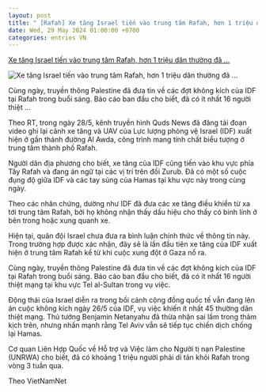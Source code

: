 ```yaml
---
layout: post
title: " [Rafah] Xe tăng Israel tiến vào trung tâm Rafah, hơn 1 triệu dân thường đã ..."
date: Wed, 29 May 2024 01:00:00 +0700
categories: entries VN
---
```

[Xe tăng Israel tiến vào trung tâm Rafah, hơn 1 triệu dân thường đã ...](https://baoangiang.com.vn/xe-tang-israel-tien-vao-trung-tam-rafah-hon-1-trieu-dan-thuong-da-di-tan-a396583.html)

![Xe tăng Israel tiến vào trung tâm Rafah, hơn 1 triệu dân thường đã ...](https://images.baoangiang.com.vn/image/news/2024/20240528/thumbnail/750x450/xe-tang-israel-tien-_3013_1716899380.webp)

Cùng ngày, truyền thông Palestine đã đưa tin về các đợt không kích của IDF tại Rafah trong buổi sáng. Báo cáo ban đầu cho biết, đã có ít nhất 16 người thiệt ...

Theo RT, trong ngày 28/5, kênh truyền hình Quds News đã đăng tải đoạn video ghi lại cảnh xe tăng và UAV của Lực lượng phòng vệ Israel (IDF) xuất hiện ở gần thánh đường Al Awda, công trình mang tính chất biểu tượng ở trung tâm thành phố Rafah.

Người dân địa phương cho biết, xe tăng của IDF cũng tiến vào khu vực phía Tây Rafah và đang án ngữ tại các vị trí trên đồi Zurub. Đã có một số cuộc đụng độ giữa IDF và các tay súng của Hamas tại khu vực này trong cùng ngày.

Theo các nhân chứng, dường như IDF đã đưa các xe tăng điều khiển từ xa tới trung tâm Rafah, bởi họ không nhận thấy dấu hiệu cho thấy có binh lính ở bên trong hoặc xung quanh xe.

Hiện tại, quân đội Israel chưa đưa ra bình luận chính thức về thông tin này. Trong trường hợp được xác nhận, đây sẽ là lần đầu tiên xe tăng của IDF xuất hiện ở trung tâm Rafah kể từ khi cuộc xung đột ở Gaza nổ ra.

Cùng ngày, truyền thông Palestine đã đưa tin về các đợt không kích của IDF tại Rafah trong buổi sáng. Báo cáo ban đầu cho biết, đã có ít nhất 16 người thiệt mạng tại khu vực Tel al-Sultan trong vụ việc.

Động thái của Israel diễn ra trong bối cảnh cộng đồng quốc tế vẫn đang lên án cuộc không kích ngày 26/5 của IDF, vụ việc khiến ít nhất 45 thường dân thiệt mạng. Thủ tướng Benjamin Netanyahu đã thừa nhận sai lầm trong thảm kịch trên, nhưng nhấn mạnh rằng Tel Aviv vẫn sẽ tiếp tục chiến dịch chống lại Hamas.

Cơ quan Liên Hợp Quốc về Hỗ trợ và Việc làm cho Người tị nạn Palestine (UNRWA) cho biết, đã có khoảng 1 triệu người phải di tản khỏi Rafah trong vòng 3 tuần qua.

Theo VietNamNet

